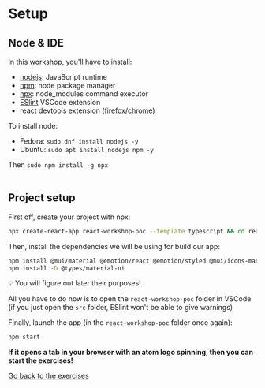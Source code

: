# Setup

## Node & IDE

In this workshop, you'll have to install:
- [nodejs](https://github.com/nodejs/node): JavaScript runtime
- [npm](https://www.npmjs.com/): node package manager
- [npx](https://www.npmjs.com/package/npx): node_modules command executor
- [ESlint](https://marketplace.visualstudio.com/items?itemName=dbaeumer.vscode-eslint) VSCode extension
- react devtools extension ([firefox](https://addons.mozilla.org/fr/firefox/addon/react-devtools/)/[chrome](https://chrome.google.com/webstore/detail/react-developer-tools/fmkadmapgofadopljbjfkapdkoienihi))

To install node:
- Fedora: `sudo dnf install nodejs -y`
- Ubuntu: `sudo apt install nodejs npm -y`

Then `sudo npm install -g npx`
<br/><br/>
## Project setup

First off, create your project with npx:
```sh
npx create-react-app react-workshop-poc --template typescript && cd react-workshop-poc
```

Then, install the dependencies we will be using for build our app:
```sh
npm install @mui/material @emotion/react @emotion/styled @mui/icons-material
npm install -D @types/material-ui
```
:bulb: You will figure out later their purposes!

All you have to do now is to open the `react-workshop-poc` folder in VSCode (if you just open the `src` folder, ESlint won't be able to give warnings)

Finally, launch the app (in the `react-workshop-poc` folder once again):

```sh
npm start
```

**If it opens a tab in your browser with an atom logo spinning, then you can start the exercises!**

[Go back to the exercises](./README.md)

